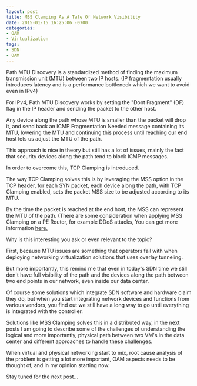 ```yaml
---
layout: post
title: MSS Clamping As A Tale Of Network Visibility 
date: 2015-01-15 16:25:06 -0700
categories:
- OAM
- Virtualization
tags:
- SDN
- OAM
---
```


Path MTU Discovery is a standardized method of finding the maximum transmission unit (MTU) between two IP hosts. 
(IP fragmentation usually introduces latency and is a performance bottleneck which we want to avoid even in IPv4)

For IPv4, Path MTU Discovery works by setting the "Dont Fragment" (DF) flag in the IP header and sending the packet to the other host. 

Any device along the path whose MTU is smaller than the packet will drop it, 
and send back an ICMP Fragmentation Needed message containing its MTU, lowering the MTU and 
continuing this process until reaching our end host lets us adjust the MTU of the path.

This approach is nice in theory but still has a lot of issues, 
mainly the fact that security devices along the path tend to block ICMP messages.

In order to overcome this, TCP Clamping is introduced.

The way TCP Clamping solves this is by leveraging the MSS option in the TCP header, 
for each SYN packet, each device along the path, with TCP Clamping enabled, sets the packet MSS size to be adjusted according to its MTU. 

By the time the packet is reached at the end host, the MSS can represent the MTU of the path.
(There are some consideration when applying MSS Clamping on a PE Router, for example
DDoS attacks, You can get more information [here.](http://media.blubrry.com/ipspace/www.ipSpace.net/nuggets/podcast/X1%20TCP%20MSS%20Clamping.mp4)

Why is this interesting you ask or even relevant to the topic?

First, because MTU issues are something that operators fail with when deploying networking virtualization solutions that uses overlay tunneling.

But more importantly, this remind me that even in today's SDN time we still don't have 
full visibility of the path and the devices along the path between two end points in our network, even inside our data center.

Of course some solutions which integrate SDN software and hardware claim they do, 
but when you start integrating network devices and functions from various vendors, 
you find out we still have a long way to go until everything is integrated with the controller. 

Solutions like MSS Clamping solves this in a distributed way, in the next posts I am going
to describe some of the challenges of understanding the logical and more importantly, 
physical path between two VM's in the data center and different approaches to handle these challenges.

When virtual and physical networking start to mix, root cause analysis of the problem is getting a lot more important, 
OAM aspects needs to be thought of, and in my opinion starting now.

Stay tuned for the next post...



